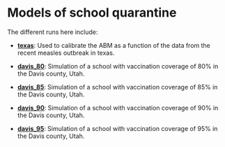 # Models of school quarantine

The different runs here include:

- [**texas**](texas.md): Used to calibrate the ABM as a function of the data from the recent measles outbreak in texas.

- [**davis\_80**](davis_80.md): Simulation of a school with vaccination coverage of 80% in the Davis county, Utah.

- [**davis\_85**](davis_85.md): Simulation of a school with vaccination coverage of 85% in the Davis county, Utah.

- [**davis\_90**](davis_90.md): Simulation of a school with vaccination coverage of 90% in the Davis county, Utah.

- [**davis\_95**](davis_95.md): Simulation of a school with vaccination coverage of 95% in the Davis county, Utah.